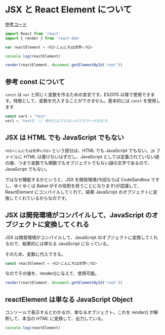 # JSX と React Element について

[参考コード](https://codesandbox.io/s/jrqv7z2r9)

```js
import React from 'react'
import { render } from 'react-dom'

var reactElement = <h2>こんにちは世界</h2>

console.log(reactElement)

render(reactElement, document.getElementById('root'))
```

## 参考 const について

`const` は `var` と同じく変数を作るための宣言です。ES2015 以降で使用できます。特徴として、変数を代入することができません。基本的には `const` を使用します

```js
const var1 = 'test'
var1 = 'test2' // 再代入はできないのでエラーが出ます。
```

## JSX は HTML でも JavaScript でもない

`<h2>こんにちは世界</h2>` という部分は、HTML でも JavaScript でもない。.js ファイルに HTML は書けないはずだし、JavaScript としては定義されていない謎の値、つまり変数でも関数でもオブジェクトでもない謎の文字であるので、JavaScript でもない。

ではなぜ機能するかというと、JSX を開発環境\(今回ならば CodeSandbox ですし、ゆくゆくは Babel がその役割を担うことになります\)が認識して、ReactElement にコンパイルしてくれて、結果 JavaScript のオブジェクトに変換してくれているからなのです。

## JSX は開発環境がコンパイルして、JavaScript のオブジェクトに変換してくれる

JSX は開発環境がコンパイルして、JavaScript のオブジェクトに変換してくれるので、結果的には単なる JavaScript になっている。

そのため、変数に代入できる。

```js
const reactElement = <h2>こんにちは世界</h2>
```

なのでその値を、render\(\)に与えて、使用可能。

```js
render(reactElement, document.getElementById('root'))
```

## reactElement は単なる JavaScript Object

コンソールで表示するとわかるが、単なるオブジェクト。これを render\(\) が解釈して、本当の HTML に変換して、出力している。

```js
console.log(reactElement)
```



